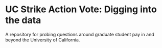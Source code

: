 # UC Strike Action Vote: Digging into the data  

A repository for probing questions around graduate student pay in and beyond the University of California.  